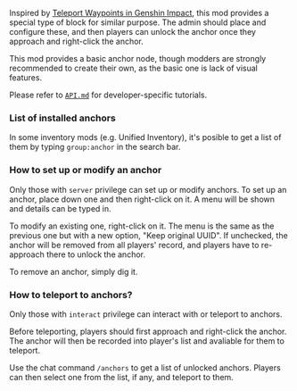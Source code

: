 Inspired by [Teleport Waypoints in Genshin Impact](https://genshin-impact.fandom.com/wiki/Teleport_Waypoint), this mod provides a special type of block for similar purpose. The admin should place and configure these, and then players can unlock the anchor once they approach and right-click the anchor.

This mod provides a basic anchor node, though modders are strongly recommended to create their own, as the basic one is lack of visual features.

Please refer to [`API.md`](https://github.com/C-C-Minetest-Server/anchor/blob/master/API.md) for developer-specific tutorials.

### List of installed anchors
In some inventory mods (e.g. Unified Inventory), it's posible to get a list of them by typing `group:anchor` in the search bar.

### How to set up or modify an anchor
Only those with `server` privilege can set up or modify anchors. To set up an anchor, place down one and then right-click on it. A menu will be shown and details can be typed in.

To modify an existing one, right-click on it. The menu is the same as the previous one but with a new option, "Keep original UUID". If unchecked, the anchor will be removed from all players' record, and players have to re-approach there to unlock the anchor.

To remove an anchor, simply dig it.

### How to teleport to anchors?
Only those with `interact` privilege can interact with or teleport to anchors.

Before teleporting, players should first approach and right-click the anchor. The anchor will then be recorded into player's list and avaliable for them to teleport.

Use the chat command `/anchors` to get a list of unlocked anchors. Players can then select one from the list, if any, and teleport to them.
